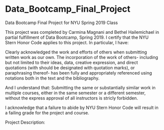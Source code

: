 # Data_Bootcamp_Final_Project
Data Bootcamp Final Project for NYU Spring 2019 Class

This project was completed by Carmina Magnani and Bethel Hailemichael in partial fulfillment of Data Bootcamp, Spring 2019. I certify that the NYU Stern Honor Code applies to this project. In particular, I have:

Clearly acknowledged the work and efforts of others when submitting written work as our own. The incorporation of the work of others- including but not limited to their ideas, data, creative expression, and direct quotations (with should be designated with quotation marks), or paraphrasing thereof- has been fully and appropriately referenced using notations both in the text and the bibliography. 

And I understand that:
Submitting the same or substantially similar work in multiple courses, either in the same semester or a different semester, without the express approval of all instructors is stricly forbidden. 

I acknowledge that a failure to abide by NYU Stern Honor Code will result in a failing grade for the project and course.

Project Description:
